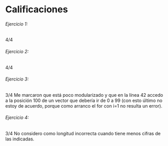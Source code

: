 # Calificaciones

###### Ejercicio 1:
4/4

###### Ejercicio 2:
4/4

###### Ejercicio 3:
3/4
Me marcaron que está poco modularizado y que en la línea 42 accedo a la posición 100 de un vector que debería ir de 0 a 99 (con esto último no estoy de acuerdo, porque como arranco el for con i=1 no resulta un error).

###### Ejercicio 4:
3/4
No considero como longitud incorrecta cuando tiene menos cifras de las indicadas.
